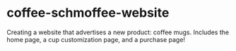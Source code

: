 # coffee-schmoffee-website
Creating a website that advertises a new product: coffee mugs. Includes the home page, a cup customization page, and a purchase page!
